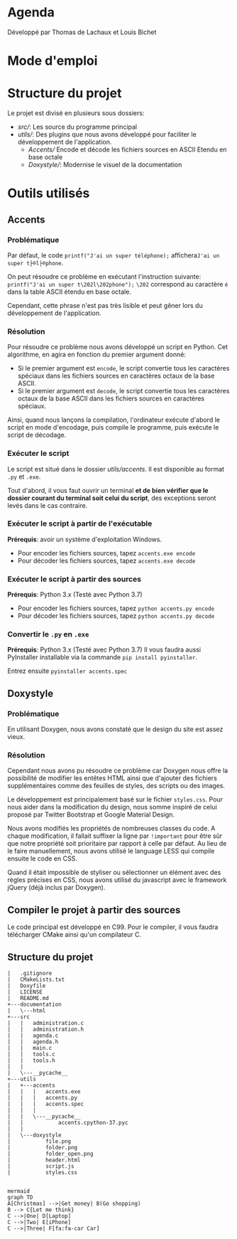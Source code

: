 ﻿# Agenda
Développé par Thomas de Lachaux et Louis Bichet


# Mode d'emploi

# Structure du projet

Le projet est divisé en plusieurs sous dossiers:
- *src/*: Les source du programme principal
- *utils/*: Des plugins que nous avons développé pour faciliter le développement de l'application.
	- *Accents/* Encode et décode les fichiers sources en ASCII Etendu en base octale
	- *Doxystyle/*: Modernise le visuel de la documentation


# Outils utilisés
## Accents

### Problématique

Par défaut, le code `printf("J'ai un super téléphone);` affichera`J'ai un super t├®l├®phone`.

On peut résoudre ce problème en exécutant l'instruction suivante: `printf("J'ai un super t\202l\202phone");`
`\202` correspond au caractère `é` dans la table ASCII étendu en base octale. 

Cependant, cette phrase n'est pas très lisible et peut gêner lors du développement de l'application.

### Résolution
Pour résoudre ce problème nous avons développé un script en Python. Cet algorithme, en agira en fonction du premier argument donné:
- Si le premier argument est `encode`, le script convertie tous les caractères spéciaux dans les fichiers sources en caractères octaux de la base ASCII.
- Si le premier argument est `decode`, le script convertie tous les caractères octaux de la base ASCII dans les fichiers sources en caractères spéciaux.

Ainsi, quand nous lançons la compilation, l'ordinateur exécute d'abord le script en mode d'encodage, puis compile le programme, puis exécute le script de décodage.

### Exécuter le script
Le script est situé dans le dossier *utils/accents*. Il est disponible au format `.py` et `.exe`.

Tout d'abord, il vous faut ouvrir un terminal **et de bien vérifier que le dossier courant du terminal soit celui du script**, des exceptions seront levés dans le cas contraire.

### Exécuter le script à partir de l'exécutable
**Prérequis**: avoir un système d'exploitation Windows.
- Pour encoder les fichiers sources, tapez `accents.exe encode`
- Pour décoder les fichiers sources, tapez `accents.exe decode`

### Exécuter le script à partir des sources
**Prérequis**: Python 3.x (Testé avec Python 3.7)
- Pour encoder les fichiers sources, tapez `python accents.py encode`
- Pour décoder les fichiers sources, tapez `python accents.py decode`

### Convertir le `.py` en `.exe`
**Prérequis**: Python 3.x (Testé avec Python 3.7)
Il vous faudra aussi PyInstaller installable via la commande `pip install pyinstaller`.

Entrez ensuite `pyinstaller accents.spec`

## Doxystyle
### Problématique
En utilisant Doxygen, nous avons constaté que le design du site est assez vieux. 

### Résolution
Cependant nous avons pu résoudre ce problème car Doxygen nous offre la possibilité de modifier les entêtes HTML ainsi que d'ajouter des fichiers supplémentaires comme des feuilles de styles, des scripts ou des images.

Le développement est principalement basé sur le fichier `styles.css`. Pour nous aider dans la modification du design, nous somme inspiré de celui proposé par Twitter Bootstrap et Google Material Design.

Nous avons modifiés les propriétés de nombreuses classes du code. A chaque modification, il fallait suffixer la ligne par `!important` pour être sûr que notre propriété soit prioritaire par rapport à celle par défaut. Au lieu de le faire manuellement, nous avons utilisé le language LESS qui compile ensuite le code en CSS.

Quand il était impossible de styliser ou sélectionner un élément avec des règles précises en CSS, nous avons utilisé du javascript avec le framework jQuery (déjà inclus par Doxygen).

## Compiler le projet à partir des sources

Le code principal est développé en C99. Pour le compiler, il vous faudra télécharger CMake ainsi qu'un compilateur C.

## Structure du projet
```
|   .gitignore
|   CMakeLists.txt
|   Doxyfile
|   LICENSE
|   README.md
+---documentation
|   \---html              
+---src
|   |   administration.c
|   |   administration.h
|   |   agenda.c
|   |   agenda.h
|   |   main.c
|   |   tools.c
|   |   tools.h
|   |   
|   \---__pycache__
+---utils
|   +---accents
|   |   |   accents.exe
|   |   |   accents.py
|   |   |   accents.spec
|   |   |   
|   |   \---__pycache__
|   |           accents.cpython-37.pyc
|   |           
|   \---doxystyle
|           file.png
|           folder.png
|           folder_open.png
|           header.html
|           script.js
|           styles.css   


```

```
mermaid
graph TD
A[Christmas] -->|Get money| B(Go shopping)
B --> C{Let me think}
C -->|One| D[Laptop]
C -->|Two| E[iPhone]
C -->|Three| F[fa:fa-car Car]
```